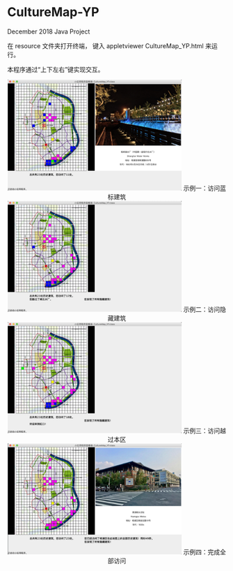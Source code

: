 # CultureMap-YP
December 2018 Java Project

在 resource 文件夹打开终端，
键入 appletviewer CultureMap_YP.html 来运行。

本程序通过“上下左右”键实现交互。

<center>
<img src="https://github.com/abcd2357/CultureMap-YP/blob/master/resource/sample1.png" width=400>
示例一：访问蓝标建筑 </center>

<center>
<img src="https://github.com/abcd2357/CultureMap-YP/blob/master/resource/sample2.png" width=400>
示例二：访问隐藏建筑 </center>

<center>
<img src="https://github.com/abcd2357/CultureMap-YP/blob/master/resource/sample3.png" width=400>
示例三：访问越过本区 </center>

<center>
<img src="https://github.com/abcd2357/CultureMap-YP/blob/master/resource/sample4.png" width=400>
示例四：完成全部访问 </center>


